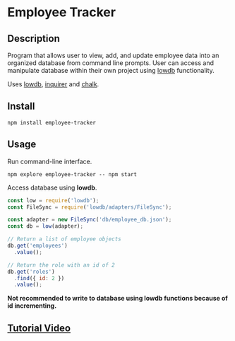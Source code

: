# Employee Tracker
## **Description**

Program that allows user to view, add, and update employee data into an organized database from command line prompts. User can access and manipulate database within their own project using [lowdb](https://github.com/typicode/lowdb) functionality.

Uses [lowdb](https://github.com/typicode/lowdb), [inquirer](https://github.com/SBoudrias/Inquirer.js) and [chalk](https://github.com/chalk/chalk).
## **Install**

```shell
npm install employee-tracker
```
## **Usage**

Run command-line interface.
```shell
npm explore employee-tracker -- npm start
```

Access database using **lowdb**.
```js
const low = require('lowdb');
const FileSync = require('lowdb/adapters/FileSync');

const adapter = new FileSync('db/employee_db.json');
const db = low(adapter);
```
```js
// Return a list of employee objects
db.get('employees')
  .value();
```
```js
// Return the role with an id of 2
db.get('roles')
  .find({ id: 2 })
  .value();
```
**Not recommended to write to database using lowdb functions because of id incrementing.**

## **[Tutorial Video](https://youtu.be/GKbcJ-cigc0)**
